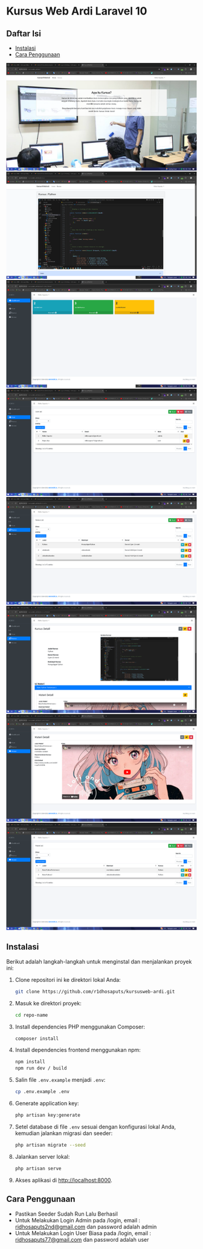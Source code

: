 # Kursus Web Ardi Laravel 10

## Daftar Isi

-   [Instalasi](#instalasi)
-   [Cara Penggunaan](#cara-penggunaan)

![](./ss_project/gambar1.png)
<br>
![](./ss_project/gambar2.png)
<br>
![](./ss_project/gambar3.png)
<br>
![](./ss_project/gambar4.png)
<br>
![](./ss_project/gambar5.png)
<br>
![](./ss_project/gambar6.png)
<br>
![](./ss_project/gambar7.png)
<br>
![](./ss_project/gambar8.png)

## Instalasi

Berikut adalah langkah-langkah untuk menginstal dan menjalankan proyek ini:

1. Clone repositori ini ke direktori lokal Anda:

    ```bash
    git clone https://github.com/r1dhosaputs/kursusweb-ardi.git
    ```

2. Masuk ke direktori proyek:

    ```bash
    cd repo-name
    ```

3. Install dependencies PHP menggunakan Composer:

    ```bash
    composer install
    ```

4. Install dependencies frontend menggunakan npm:

    ```bash
    npm install
    npm run dev / build
    ```

5. Salin file `.env.example` menjadi `.env`:

    ```bash
    cp .env.example .env
    ```

6. Generate application key:

    ```bash
    php artisan key:generate
    ```

7. Setel database di file `.env` sesuai dengan konfigurasi lokal Anda, kemudian jalankan migrasi dan seeder:

    ```bash
    php artisan migrate --seed
    ```

8. Jalankan server lokal:

    ```bash
    php artisan serve
    ```

9. Akses aplikasi di [http://localhost:8000](http://localhost:8000).

## Cara Penggunaan

- Pastikan Seeder Sudah Run Lalu Berhasil
- Untuk Melakukan Login Admin pada /login, email : ridhosaputs2nd@gmail.com dan password adalah admin
- Untuk Melakukan Login User Biasa pada /login, email : ridhosaputs77@gmail.com dan password adalah user
